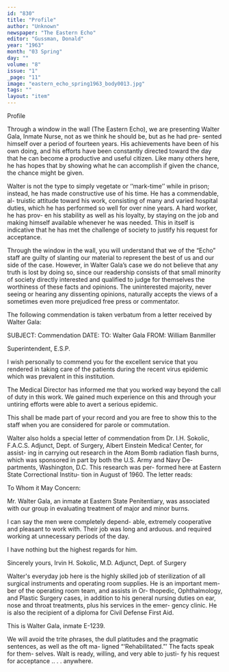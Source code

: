 ```yaml
---
id: "830"
title: "Profile"
author: "Unknown"
newspaper: "The Eastern Echo"
editor: "Gussman, Donald"
year: "1963"
month: "03 Spring"
day: ""
volume: "8"
issue: "1"
_page: "11"
image: "eastern_echo_spring1963_body0013.jpg"
tags: ""
layout: "item"
---
```

Profile

Through a window in the wall (The Eastern Echo), we are presenting
Walter Gala, Inmate Nurse, not as we think he should be, but as he had pre-
sented himself over a period of fourteen years. His achievements have been
of his own doing, and his efforts have been constantly directed toward the day
that he can become a productive and useful citizen. Like many others here, he
has hopes that by showing what he can accomplish if given the chance, the
chance might be given.

Walter is not the type to simply vegetate or ‘‘mark-time’’ while in prison;
instead, he has made constructive use of his time. He has a commendable, al-
truistic attitude toward his work, consisting of many and varied hospital duties,
which he has performed so well for over nine years. A hard worker, he has prov-
en his stability as well as his loyalty, by staying on the job and making himself
available whenever he was needed. This in itself is indicative that he has met
the challenge of society to justify his request for acceptance.

Through the window in the wall, you will understand that we of the
“Echo” staff are guilty of slanting our material to represent the best of us and
our side of the case. However, in Walter Gala’s case we do not believe that any
truth is lost by doing so, since our readership consists of that small minority of
society directly interested and qualified to judge for themselves the worthiness
of these facts and opinions. The uninterested majority, never seeing or hearing
any dissenting opinions, naturally accepts the views of a sometimes even more
prejudiced free press or commentator.

The following commendation is taken verbatum from a letter received by
Walter Gala:

SUBJECT: Commendation     DATE:
TO: Walter Gala
FROM: William Banmiller

Superintendent, E.S.P.

I wish personally to commend you for the excellent service that
you rendered in taking care of the patients during the recent virus
epidemic which was prevalent in this institution.

The Medical Director has informed me that you worked way
beyond the call of duty in this work. We gained much experience on
this and through your untiring efforts were able to avert a serious
epidemic.

This shall be made part of your record and you are free to show
this to the staff when you are considered for parole or commutation.

Walter also holds a special letter of commendation from Dr. I.H. Sokolic,
F.A.C.S. Adjunct, Dept. of Surgery, Albert Einstein Medica! Center, for assist-
ing in carrying out research in the Atom Bomb radiation flash burns, which was
sponsored in part by both the U.S. Army and Navy De- 
partments, Washington, D.C. This research was per-
formed here at Eastern State Correctional Institu-
tion in August of 1960. The letter reads:

To Whom it May Concern:

Mr. Walter Gala, an inmate at Eastern State
Penitentiary, was associated with our group in
evaluating treatment of major and minor burns.

I can say the men were completely depend-
able, extremely cooperative and pleasant to
work with. Their job was long and arduous.
and required working at unnecessary periods
of the day.

I have nothing but the highest regards for
him.

Sincerely yours,
Irvin H. Sokolic, M.D.
Adjunct, Dept. of Surgery

Walter's everyday job here is the highly skilled
job of sterilization of all surgical instruments and
operating room supplies. He is an important mem-
ber of the operating room team, and assists in Or-
thopedic, Ophthalmology, and Plastic Surgery cases,
in addition to his general nursing duties on ear, nose
and throat treatments, plus his services in the emer-
gency clinic. He is also the recipient of a diploma
for Civil Defense First Aid.

This is Walter Gala, inmate E-1239.

We will avoid the trite phrases, the dull platitudes
and the pragmatic sentences, as well as the oft ma-
ligned “‘Rehabilitated.”’ The facts speak for them-
selves. Walt is ready, willing, and very able to justi-
fy his request for acceptance .. . . anywhere.
